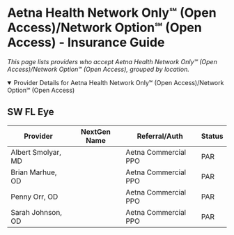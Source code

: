 # Aetna Health Network Only℠ (Open Access)/Network Option℠ (Open Access) - Insurance Guide

*This page lists providers who accept Aetna Health Network Only℠ (Open Access)/Network Option℠ (Open Access), grouped by location.*

<details open><summary>Provider Details for Aetna Health Network Only℠ (Open Access)/Network Option℠ (Open Access)</summary>

## SW FL Eye

| Provider | NextGen Name | Referral/Auth | Status |
|----------|-------------|--------------|--------|
| Albert Smolyar, MD |  | Aetna Commercial PPO | PAR |
| Brian Marhue, OD |  | Aetna Commercial PPO | PAR |
| Penny Orr, OD |  | Aetna Commercial PPO | PAR |
| Sarah Johnson, OD |  | Aetna Commercial PPO | PAR |

</details>

